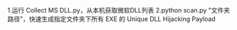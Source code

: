 1.运行 Collect MS DLL.py，从本机获取微软DLL列表 
2.python scan.py "文件夹路径"，快速生成指定文件夹下所有 EXE 的 Unique DLL Hijacking Payload
